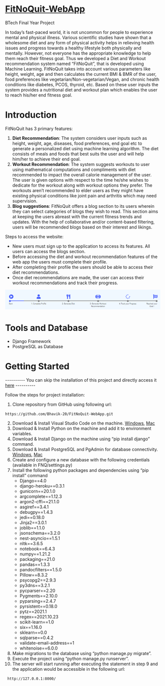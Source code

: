 # [FitNoQuit-WebApp](https://fit-no-quit.herokuapp.com/)
BTech Final Year Project

In today’s fast-paced world, it is not uncommon for people to experience mental and physical illness. Various scientific studies have shown that a wholesome diet and any form of physical activity helps in relieving health issues and progress towards a healthy lifestyle both physically and mentally. However, not everyone has the appropriate knowledge to help them reach their fitness goal. Thus we developed a Diet and Workout recommendation system named  “FitNoQuit”, that is developed using Machine Learning. FitNoQuit takes into account various parameters like height, weight, age and then calculates the current BMI & BMR of the user, food preferences like vegetarian/Non-vegetarian/Vegan, and chronic health conditions like diabetes, PCOS, thyroid, etc. Based on these user inputs the system provides a nutritional diet and workout plan which enables the user to reach his/her end fitness goal.

# Introduction

FitNoQuit has 3 primary features:
1. **Diet Recommendation**: The system considers user inputs such as height, weight, age, diseases, food preferences, end goal etc to generate a personalized diet using machine learning algorithm. The diet consists of meals and foods that best suits the user and will help him/her to achieve their end goal.
2. **Workout Recommendation**: The system suggests workouts to user using mathematical computations and compliments with diet recommended to impact the overall calorie management of the user. The user is given options with respect to the time he/she wishes to dedicate for the workout along with 
workout options they prefer. The workouts aren’t recommended to elder users as they might have existing physical conditions like joint pain and arthritis which may need supervision.
3. **Blog suggestions**: FitNoQuit offers a blog section to its users wherein they can select categories of blogs they wish to read. This section aims at keeping the users abreast with the current fitness trends and updates. With the help of collaborative and/or content-based filtering, users will be recommended blogs based on their interest and likings.

Steps to access the website:
* New users must sign up to the application to access its features. All users can access the blogs section.
* Before accessing the diet and workout recommendation features of the web app the users must complete their profile.
* After completing their profile the users should be able to access their diet recommendations. 
* Once diet recommendations are made, the user can access their workout recommendations and track their progress.

<!-- ![Steps](/readme-contents/Steps.png =20x) -->
<img src="readme-contents/Steps.png " width="600">

# Tools and Database
* Django Framework
* PostgreSQL as Database

# Getting Started
---------- You can skip the installation of this project and directly access it [here](https://fit-no-quit.herokuapp.com/) ----------

Follow the steps for project installation:
1. Clone repository from GitHub using following url:
```
https://github.com/Bhavik-20/FitNoQuit-WebApp.git
```
2. Download & Install Visual Studio Code on the machine. [Windows](https://www.youtube.com/watch?v=JPZsB_6yHVo), [Mac](https://www.youtube.com/watch?v=8CJXB4Nu1wo)
3. Download & Install Python on the machine and add it to environment variables. 
4. Download & Install Django on the machine using “pip install django” command.
5. Download & Install PostgreSQL and PgAdmin for database connectivity. [Windows](https://www.youtube.com/watch?v=RAFZleZYxsc), [Mac](https://www.youtube.com/watch?v=5AOkxqFaYEE)
6. Create and configure a new database with the following credentials (available in 
FNQ/settings.py)
7. Install the following python packages and dependencies using “pip install”
command
    - Django==4.0
    - django-heroku==0.3.1
    - gunicorn==20.1.0
    - argcomplete==1.12.3
    - argon2-cffi==21.1.0
    - asgiref==3.4.1
    - debugpy==1.4.3
    - jedi==0.18.0
    - Jinja2==3.0.1
    - joblib==1.1.0
    - jsonschema==3.2.0
    - nest-asyncio==1.5.1
    - nltk==3.6.5
    - notebook==6.4.3
    - numpy==1.21.2
    - packaging==21.0
    - pandas==1.3.3
    - pandocfilters==1.5.0
    - Pillow==8.3.2
    - psycopg2==2.9.3
    - py3dns==3.2.1
    - pycparser==2.20
    - Pygments==2.10.0
    - pyparsing==2.4.7
    - pyrsistent==0.18.0
    - pytz==2021.1
    - regex==2021.10.23
    - scikit-learn==1.0
    - six==1.16.0
    - sklearn==0.0
    - sqlparse==0.4.2
    - validate-email-address==1
    - whitenoise==6.0.0
8. Make migrations to the database using “python manage.py migrate”.
9. Execute the project using “python manage.py runserver”.
10. The server will start running after executing the statement in step 9 and the
application would be accessible in the following url:
```
 http://127.0.0.1:8000/ 
```


